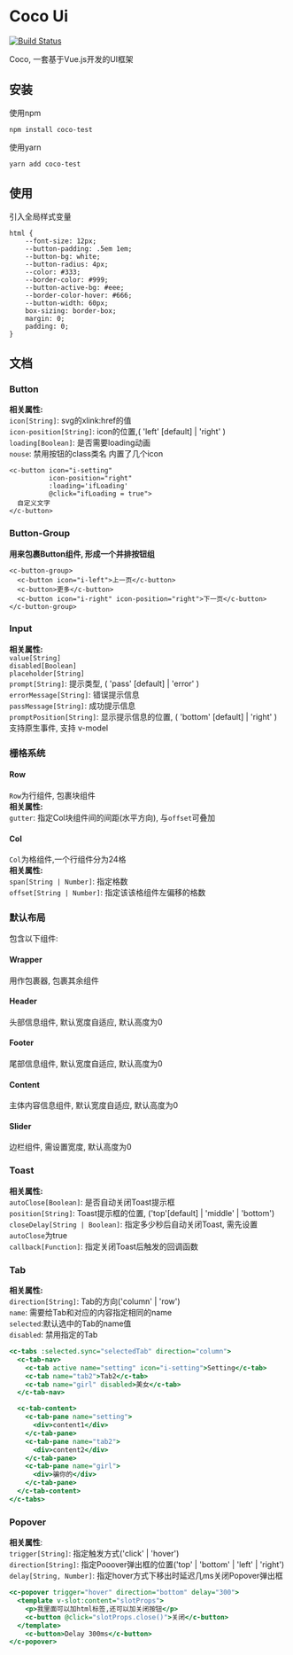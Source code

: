 # Coco Ui
[![Build Status](https://travis-ci.org/zenglinan/Coco-UI.svg?branch=master)](https://travis-ci.org/zenglinan/Coco-UI)
<br>

Coco, 一套基于Vue.js开发的UI框架
## 安装
使用npm
```
npm install coco-test
```
使用yarn
```
yarn add coco-test
```
## 使用
引入全局样式变量
```
html {
    --font-size: 12px;
    --button-padding: .5em 1em;
    --button-bg: white;
    --button-radius: 4px;
    --color: #333;
    --border-color: #999;
    --button-active-bg: #eee;
    --border-color-hover: #666;
    --button-width: 60px;
    box-sizing: border-box;
    margin: 0;
    padding: 0;
}
```
## 文档
### Button
**相关属性:**<br>
```icon[String]```: svg的xlink:href的值<br>
```icon-position[String]```: icon的位置,( 'left' [default] | 'right' )
```loading[Boolean]```: 是否需要loading动画<br>
```nouse```: 禁用按钮的class类名
内置了几个icon<br>

```
<c-button icon="i-setting"
          icon-position="right"
          :loading='ifLoading'
          @click="ifLoading = true">
  自定义文字
</c-button>
```

### Button-Group
**用来包裹Button组件, 形成一个并排按钮组**<br>
```
<c-button-group>
  <c-button icon="i-left">上一页</c-button>
  <c-button>更多</c-button>
  <c-button icon="i-right" icon-position="right">下一页</c-button>
</c-button-group>
```

### Input
**相关属性:**<br>
```value[String]```<br>
```disabled[Boolean]```<br>
```placeholder[String]```<br>
```prompt[String]```: 提示类型, ( 'pass' [default] | 'error' )<br>
```errorMessage[String]```: 错误提示信息<br>
```passMessage[String]```: 成功提示信息<br>
```promptPosition[String]```: 显示提示信息的位置, ( 'bottom' [default] | 'right' )<br>
支持原生事件, 支持 v-model

### 栅格系统
#### Row
```Row```为行组件, 包裹块组件<br>
**相关属性:**<br>
```gutter```: 指定Col块组件间的间距(水平方向), 与```offset```可叠加<br>

#### Col
```Col```为格组件,一个行组件分为24格<br>
**相关属性:**<br>
```span[String | Number]```: 指定格数<br>
```offset[String | Number]```: 指定该该格组件左偏移的格数<br>

### 默认布局
包含以下组件: <br>
#### Wrapper
用作包裹器, 包裹其余组件

#### Header
头部信息组件, 默认宽度自适应, 默认高度为0

#### Footer
尾部信息组件, 默认宽度自适应, 默认高度为0

#### Content
主体内容信息组件, 默认宽度自适应, 默认高度为0

#### Slider
边栏组件, 需设置宽度, 默认高度为0

### Toast
**相关属性:**<br>
```autoClose[Boolean]```: 是否自动关闭Toast提示框<br>
```position[String]```: Toast提示框的位置, ('top'[default] | 'middle' | 'bottom')<br>
```closeDelay[String | Boolean]```: 指定多少秒后自动关闭Toast, 需先设置```autoClose```为true<br>
```callback[Function]```: 指定关闭Toast后触发的回调函数

### Tab
**相关属性:**<br>
```direction[String]```: Tab的方向('column' | 'row')<br>
```name```: 需要给Tab和对应的内容指定相同的name<br>
```selected```:默认选中的Tab的name值<br>
```disabled```: 禁用指定的Tab
```asp
<c-tabs :selected.sync="selectedTab" direction="column">
  <c-tab-nav>
    <c-tab active name="setting" icon="i-setting">Setting</c-tab>
    <c-tab name="tab2">Tab2</c-tab>
    <c-tab name="girl" disabled>美女</c-tab>
  </c-tab-nav>

  <c-tab-content>
    <c-tab-pane name="setting">
      <div>content1</div>
    </c-tab-pane>
    <c-tab-pane name="tab2">
      <div>content2</div>
    </c-tab-pane>
    <c-tab-pane name="girl">
      <div>骗你的</div>
    </c-tab-pane>
  </c-tab-content>
</c-tabs>
```
### Popover
**相关属性**:<br>
```trigger[String]```: 指定触发方式('click' | 'hover')<br>
```direction[String]```: 指定Pooover弹出框的位置('top' | 'bottom' | 'left' | 'right')<br>
```delay[String, Number]```: 指定hover方式下移出时延迟几ms关闭Popover弹出框<br>

```asp
<c-popover trigger="hover" direction="bottom" delay="300">
  <template v-slot:content="slotProps">
    <p>我里面可以加html标签,还可以加关闭按钮</p>
    <c-button @click="slotProps.close()">关闭</c-button>
  </template>
    <c-button>Delay 300ms</c-button>
</c-popover>
```
